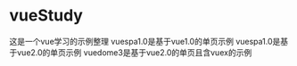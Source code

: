 # vueStudy
这是一个vue学习的示例整理
vuespa1.0是基于vue1.0的单页示例
vuespa1.0是基于vue2.0的单页示例
vuedome3是基于vue2.0的单页且含vuex的示例
